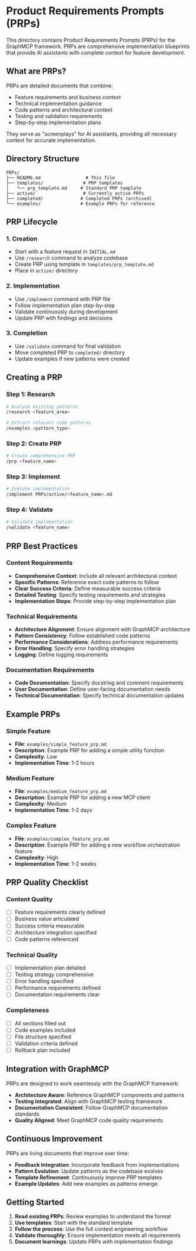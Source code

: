 # Product Requirements Prompts (PRPs)

This directory contains Product Requirements Prompts (PRPs) for the GraphMCP framework. PRPs are comprehensive implementation blueprints that provide AI assistants with complete context for feature development.

## What are PRPs?

PRPs are detailed documents that combine:
- Feature requirements and business context
- Technical implementation guidance
- Code patterns and architectural context
- Testing and validation requirements
- Step-by-step implementation plans

They serve as "screenplays" for AI assistants, providing all necessary context for accurate implementation.

## Directory Structure

```
PRPs/
├── README.md                 # This file
├── templates/               # PRP templates
│   └── prp_template.md     # Standard PRP template
├── active/                  # Currently active PRPs
├── completed/              # Completed PRPs (archived)
└── examples/               # Example PRPs for reference
```

## PRP Lifecycle

### 1. Creation
- Start with a feature request in `INITIAL.md`
- Use `/research` command to analyze codebase
- Create PRP using template in `templates/prp_template.md`
- Place in `active/` directory

### 2. Implementation
- Use `/implement` command with PRP file
- Follow implementation plan step-by-step
- Validate continuously during development
- Update PRP with findings and decisions

### 3. Completion
- Use `/validate` command for final validation
- Move completed PRP to `completed/` directory
- Update examples if new patterns were created

## Creating a PRP

### Step 1: Research
```bash
# Analyze existing patterns
/research <feature_area>

# Extract relevant code patterns
/examples <pattern_type>
```

### Step 2: Create PRP
```bash
# Create comprehensive PRP
/prp <feature_name>
```

### Step 3: Implement
```bash
# Execute implementation
/implement PRPs/active/<feature_name>.md
```

### Step 4: Validate
```bash
# Validate implementation
/validate <feature_name>
```

## PRP Best Practices

### Content Requirements
- **Comprehensive Context**: Include all relevant architectural context
- **Specific Patterns**: Reference exact code patterns to follow
- **Clear Success Criteria**: Define measurable success criteria
- **Detailed Testing**: Specify testing requirements and strategies
- **Implementation Steps**: Provide step-by-step implementation plan

### Technical Requirements
- **Architecture Alignment**: Ensure alignment with GraphMCP architecture
- **Pattern Consistency**: Follow established code patterns
- **Performance Considerations**: Address performance requirements
- **Error Handling**: Specify error handling strategies
- **Logging**: Define logging requirements

### Documentation Requirements
- **Code Documentation**: Specify docstring and comment requirements
- **User Documentation**: Define user-facing documentation needs
- **Technical Documentation**: Specify technical documentation updates

## Example PRPs

### Simple Feature
- **File**: `examples/simple_feature_prp.md`
- **Description**: Example PRP for adding a simple utility function
- **Complexity**: Low
- **Implementation Time**: 1-2 hours

### Medium Feature
- **File**: `examples/medium_feature_prp.md`
- **Description**: Example PRP for adding a new MCP client
- **Complexity**: Medium
- **Implementation Time**: 1-2 days

### Complex Feature
- **File**: `examples/complex_feature_prp.md`
- **Description**: Example PRP for adding a new workflow orchestration feature
- **Complexity**: High
- **Implementation Time**: 1-2 weeks

## PRP Quality Checklist

### Content Quality
- [ ] Feature requirements clearly defined
- [ ] Business value articulated
- [ ] Success criteria measurable
- [ ] Architecture integration specified
- [ ] Code patterns referenced

### Technical Quality
- [ ] Implementation plan detailed
- [ ] Testing strategy comprehensive
- [ ] Error handling specified
- [ ] Performance requirements defined
- [ ] Documentation requirements clear

### Completeness
- [ ] All sections filled out
- [ ] Code examples included
- [ ] File structure specified
- [ ] Validation criteria defined
- [ ] Rollback plan included

## Integration with GraphMCP

PRPs are designed to work seamlessly with the GraphMCP framework:

- **Architecture Aware**: Reference GraphMCP components and patterns
- **Testing Integrated**: Align with GraphMCP testing framework
- **Documentation Consistent**: Follow GraphMCP documentation standards
- **Quality Aligned**: Meet GraphMCP code quality requirements

## Continuous Improvement

PRPs are living documents that improve over time:
- **Feedback Integration**: Incorporate feedback from implementations
- **Pattern Evolution**: Update patterns as the codebase evolves
- **Template Refinement**: Continuously improve PRP templates
- **Example Updates**: Add new examples as patterns emerge

## Getting Started

1. **Read existing PRPs**: Review examples to understand the format
2. **Use templates**: Start with the standard template
3. **Follow the process**: Use the full context engineering workflow
4. **Validate thoroughly**: Ensure implementation meets all requirements
5. **Document learnings**: Update PRPs with implementation findings